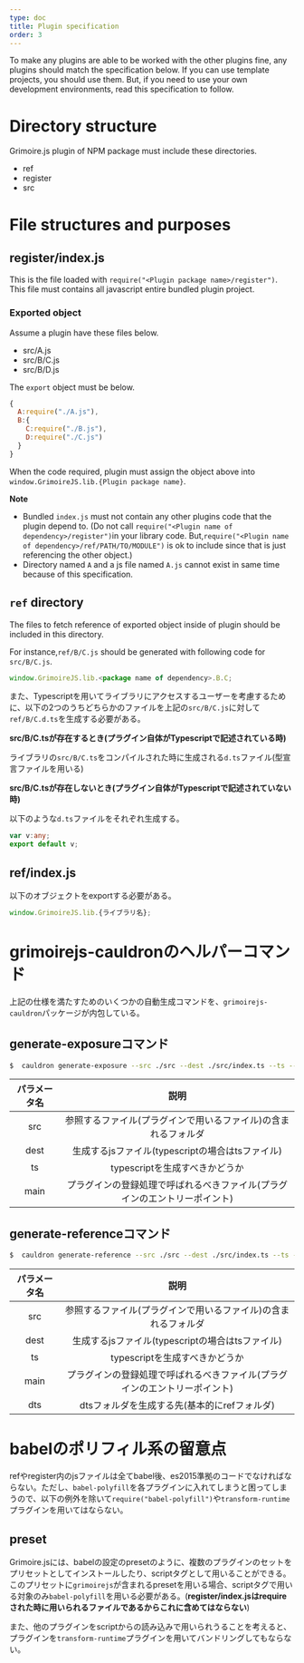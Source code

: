 ```yaml
---
type: doc
title: Plugin specification
order: 3
---
```


To make any plugins are able to be worked with the other plugins fine, any plugins should match the specification below.
If you can use template projects, you should use them. But, if you need to use your own development environments, read this specification to follow.

# Directory structure

Grimoire.js plugin of NPM package must include these directories.

* ref
* register
* src

# File structures and purposes

## register/index.js

This is the file loaded with `require("<Plugin package name>/register")`.
This file must contains all javascript entire bundled plugin project.

### Exported object

Assume a plugin have these files below.

* src/A.js
* src/B/C.js
* src/B/D.js

The `export` object must be below.

```javascript
{
  A:require("./A.js"),
  B:{
    C:require("./B.js"),
    D:require("./C.js")
  }
}
```

When the code required, plugin must assign the object above into `window.GrimoireJS.lib.{Plugin package name}`.

**Note**

* Bundled `index.js` must not contain any other plugins code that the plugin depend to.
(Do not call `require("<Plugin name of dependency>/register")`in your library code. But,`require("<Plugin name of dependency>/ref/PATH/TO/MODULE")` is ok to include since that is just referencing the other object.)
* Directory named `A` and a js file named `A.js` cannot exist in same time because of this specification.

## `ref` directory

The files to fetch reference of exported object inside of plugin should be included in this directory.

For instance,`ref/B/C.js` should be generated with following code for `src/B/C.js`.

```javascript
window.GrimoireJS.lib.<package name of dependency>.B.C;
```

また、Typescriptを用いてライブラリにアクセスするユーザーを考慮するために、以下の2つのうちどちらかのファイルを上記の`src/B/C.js`に対して`ref/B/C.d.ts`を生成する必要がある。

**src/B/C.tsが存在するとき(プラグイン自体がTypescriptで記述されている時)**

ライブラリの`src/B/C.ts`をコンパイルされた時に生成される`d.ts`ファイル(型宣言ファイルを用いる)

**src/B/C.tsが存在しないとき(プラグイン自体がTypescriptで記述されていない時)**

以下のような`d.ts`ファイルをそれぞれ生成する。

```typescript
var v:any;
export default v;
```

## ref/index.js

以下のオブジェクトをexportする必要がある。

```javascript
window.GrimoireJS.lib.{ライブラリ名};
```

# grimoirejs-cauldronのヘルパーコマンド

上記の仕様を満たすためのいくつかの自動生成コマンドを、`grimoirejs-cauldron`パッケージが内包している。

## generate-exposureコマンド

```bash
$  cauldron generate-exposure --src ./src --dest ./src/index.ts --ts --main ./src/main.ts
```

|パラメータ名|説明|
|:-:|:-:|
|src|参照するファイル(プラグインで用いるファイル)の含まれるフォルダ|
|dest|生成するjsファイル(typescriptの場合はtsファイル)|
|ts|typescriptを生成すべきかどうか|
|main|プラグインの登録処理で呼ばれるべきファイル(プラグインのエントリーポイント)|

## generate-referenceコマンド

```bash
$  cauldron generate-reference --src ./src --dest ./src/index.ts --ts --main ./src/main.ts --dts ./ref
```

|パラメータ名|説明|
|:-:|:-:|
|src|参照するファイル(プラグインで用いるファイル)の含まれるフォルダ|
|dest|生成するjsファイル(typescriptの場合はtsファイル)|
|ts|typescriptを生成すべきかどうか|
|main|プラグインの登録処理で呼ばれるべきファイル(プラグインのエントリーポイント)|
|dts|dtsフォルダを生成する先(基本的にrefフォルダ)|

# babelのポリフィル系の留意点

refやregister内のjsファイルは全てbabel後、es2015準拠のコードでなければならない。ただし、`babel-polyfill`を各プラグインに入れてしまうと困ってしまうので、以下の例外を除いて`require("babel-polyfill")`や`transform-runtime`プラグインを用いてはならない。

## preset

Grimoire.jsには、babelの設定のpresetのように、複数のプラグインのセットをプリセットとしてインストールしたり、scriptタグとして用いることができる。
このプリセットに`grimoirejs`が含まれるpresetを用いる場合、scriptタグで用いる対象のみ`babel-polyfill`を用いる必要がある。(**register/index.jsはrequireされた時に用いられるファイルであるからこれに含めてはならない**)

また、他のプラグインをscriptからの読み込みで用いられうることを考えると、プラグインを`transform-runtime`プラグインを用いてバンドリングしてもならない。

